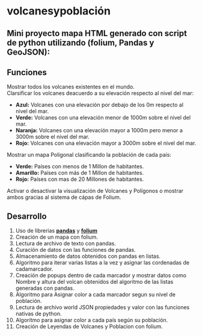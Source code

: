 # volcanesypoblación
  ## Mini proyecto mapa HTML generado con script de python utilizando (folium, Pandas y GeoJSON):  
## Funciones
Mostrar todos los volcanes existentes en el mundo.  
Clarsificar los volcanes deacuerdo a su elevación respecto al nivel del mar:  
* **Azul:** Volcanes con una elevación por debajo de los 0m respecto al nivel del mar.  
* **Verde:** Volcanes con una elevación menor de 1000m sobre el nivel del mar.  
* **Naranja:** Volcanes con una elevación mayor a 1000m pero menor a 3000m sobre el nivel del mar.  
* **Rojo:** Volcanes con una elevación mayor a 3000m sobre el nivel del mar.  
  

    
Mostrar un mapa Poligonal clasificando la población de cada país:  
* **Verde:** Países con menos de 1 Millon de habitantes.  
* **Amarillo:** Países con más de 1 Millon de habitantes.  
* **Rojo:** Países con mas de 20 Millones de habitantes.  
  
Activar o desactivar la visualización de Volcanes y Polígonos o mostrar ambos gracias al sistema de cápas de Folium.  
  
## Desarrollo  
1. Uso de librerias **[pandas](https://pandas.pydata.org/)** y **[folium](https://github.com/python-visualization/folium)**  
2. Creación de un mapa con folium.  
3. Lectura de archivo de texto con pandas.  
4. Curación de datos con las funciones de pandas.  
5. Almacenamiento de datos obtenidos con pandas en listas.  
6. Algoritmo para iterar varias listas a la vez y asignar las cordenadas de cadamarcador.  
7. Creación de popups dentro de cada marcador y mostrar datos como Nombre y altura del volcan obtenidos del algoritmo de las listas generadas con pandas.  
8. Algoritmo para Asignar color a cada marcador segun su nivel de población.  
9. Lectura de archivo world JSON propiedades y valor con las funciones nativas de python.  
10. Algoritmo para asignar color a cada país según su población.  
11. Creación de Leyendas de Volcanes y Poblacion con folium.
